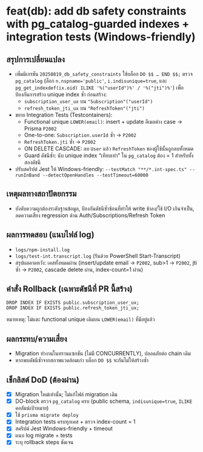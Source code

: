 # feat(db): add db safety constraints with pg_catalog-guarded indexes + integration tests (Windows-friendly)

## สรุปการเปลี่ยนแปลง
- เพิ่มมิเกรชัน `20250819_db_safety_constraints` ใช้บล็อก `DO $$ … END $$;` ตรวจ `pg_catalog` (ล็อก `n.nspname='public'`, `i.indisunique=true`, และ `pg_get_indexdef(ix.oid) ILIKE '%("userId")%' / '%("jti")%'`) เพื่อป้องกันการสร้าง unique index ซ้ำ ก่อนสร้าง:
  - `subscription_user_ux` บน `"Subscription"("userId")`
  - `refresh_token_jti_ux` บน `"RefreshToken"("jti")`
- ขยาย Integration Tests (Testcontainers):
  - Functional unique `LOWER(email)`: insert + update อีเมลต่าง case → Prisma `P2002`
  - One-to-one: `Subscription.userId` ซ้ำ → `P2002`
  - `RefreshToken.jti` ซ้ำ → `P2002`
  - ON DELETE CASCADE: ลบ `User` แล้ว `RefreshToken` ของผู้ใช้นั้นถูกลบทั้งหมด
  - Guard ดัชนีซ้ำ: นับ unique index “เทียบเท่า” ใน `pg_catalog` ต้อง = 1 สำหรับทั้งสองดัชนี
- ปรับสคริปต์ Jest ให้ Windows-friendly: `--testMatch "**/*.int-spec.ts" --runInBand --detectOpenHandles --testTimeout=60000`

## เหตุผลทางสถาปัตยกรรม
- บังคับความถูกต้องระดับฐานข้อมูล, ป้องกันดัชนีซ้ำซ้อนที่ทำให้ write ช้าลง/ใช้ I/O เกินจำเป็น, ลดความเสี่ยง regression ด้าน Auth/Subscriptions/Refresh Token

## ผลการทดสอบ (แนบไฟล์ log)
- `logs/npm-install.log`
- `logs/test-int.transcript.log` (รันด้วย PowerShell Start-Transcript)
- สรุปผลคาดหวัง: เคสทั้งหมดผ่าน (insert/update email → `P2002`, sub>1 → `P2002`, jti ซ้ำ → `P2002`, cascade delete ผ่าน, index-count=1 ผ่าน)

## คำสั่ง Rollback (เฉพาะดัชนีที่ PR นี้สร้าง)
```
DROP INDEX IF EXISTS public.subscription_user_ux;
DROP INDEX IF EXISTS public.refresh_token_jti_ux;
```

หมายเหตุ: ไม่แตะ functional unique เดิมบน `LOWER(email)` ที่มีอยู่แล้ว

## ผลกระทบ/ความเสี่ยง
- Migration ทำงานในทรานแซกชัน (ไม่มี CONCURRENTLY), ปลอดภัยต่อ chain เดิม
- หากพบดัชนีซ้ำจากสภาพแวดล้อมเก่า บล็อก `DO $$` จะกันไม่ให้สร้างซ้ำ

## เช็กลิสต์ DoD (ต้องผ่าน)
- [x] Migration ใหม่เท่านั้น; ไม่แก้ไฟล์ migration เดิม
- [x] DO-block ตรวจ `pg_catalog` ครบ (public schema, `indisunique=true`, `ILIKE` คอลัมน์เป้าหมาย)
- [x] ใช้ `prisma migrate deploy`
- [x] Integration tests ครบทุกเคส + ตรวจ index-count = 1
- [x] สคริปต์ Jest Windows-friendly + timeout
- [x] แนบ log migrate + tests
- [x] ระบุ rollback steps ชัดเจน
